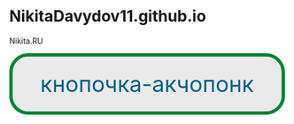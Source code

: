 # NikitaDavydov11.github.io
Nikita.RU


<style>
.button_1670220634663 {
    display: inline-block !important;
    text-decoration: none !important;
    background-color: #eaeaea !important;
    color: #006089 !important;
    border: 6px solid #008432 !important;
    border-radius: 34px !important;
    font-size: 40px !important;
    padding: 25px 50px !important; 
    transition: all 0.8s ease !important;
}
.button_1670220634663:hover{
    text-decoration: none !important; 
    background-color: #006089 !important;
    color: #ffeded !important;
    border-color: #006089 !important;
}
</style>
<a href="http://daruse.ru/generator-knopok-online" class="button_1670220634663" target="_blank">
  кнопочка-акчопонк
</a>
